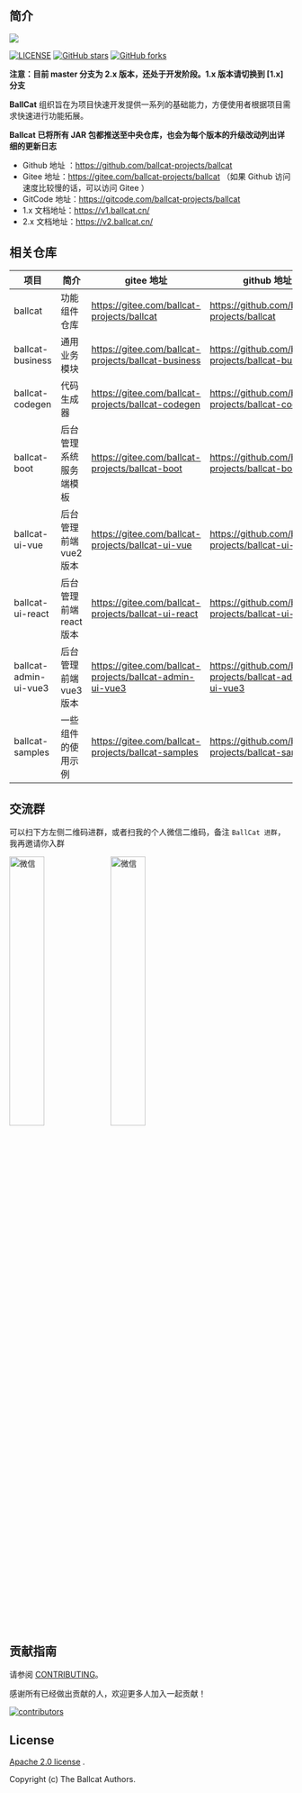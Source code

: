 


## 简介

![](https://hccake-img.oss-cn-shanghai.aliyuncs.com/ballcat/ballcat-doc.png)

[![LICENSE](https://img.shields.io/badge/license-Apache%202-blue)](./LICENSE.txt)
[![GitHub stars](https://img.shields.io/github/stars/ballcat-projects/ballcat.svg?style=social&label=Stars)](https://github.com/ballcat-projects/ballcat/stargazers)
[![GitHub forks](https://img.shields.io/github/forks/ballcat-projects/ballcat.svg?style=social&label=Fork)](https://github.com/ballcat-projects/ballcat/network/members)

**注意：目前 master 分支为 2.x 版本，还处于开发阶段。1.x 版本请切换到 [1.x] 分支**

**BallCat** 组织旨在为项目快速开发提供一系列的基础能力，方便使用者根据项目需求快速进行功能拓展。

**Ballcat 已将所有 JAR 包都推送至中央仓库，也会为每个版本的升级改动列出详细的更新日志**

- Github 地址 ：https://github.com/ballcat-projects/ballcat
- Gitee 地址：https://gitee.com/ballcat-projects/ballcat （如果 Github 访问速度比较慢的话，可以访问 Gitee ）
- GitCode 地址：https://gitcode.com/ballcat-projects/ballcat
- 1.x 文档地址：https://v1.ballcat.cn/ 
- 2.x 文档地址：https://v2.ballcat.cn/


## 相关仓库

| 项目             | 简介              | gitee 地址                                          | github 地址                                          |
| ---------------- |-----------------| --------------------------------------------------- | ---------------------------------------------------- |
| ballcat          | 功能组件仓库          | https://gitee.com/ballcat-projects/ballcat          | https://github.com/ballcat-projects/ballcat          |
| ballcat-business | 通用业务模块        | https://gitee.com/ballcat-projects/ballcat-business     | https://github.com/ballcat-projects/ballcat-business     |
| ballcat-codegen  | 代码生成器           | https://gitee.com/ballcat-projects/ballcat-codegen  | https://github.com/ballcat-projects/ballcat-codegen  |
| ballcat-boot     | 后台管理系统服务端模板        | https://gitee.com/ballcat-projects/ballcat-boot     | https://github.com/ballcat-projects/ballcat-boot     |
| ballcat-ui-vue   | 后台管理前端 vue2 版本  | https://gitee.com/ballcat-projects/ballcat-ui-vue   | https://github.com/ballcat-projects/ballcat-ui-vue   |
| ballcat-ui-react | 后台管理前端 react 版本 | https://gitee.com/ballcat-projects/ballcat-ui-react | https://github.com/ballcat-projects/ballcat-ui-react |
| ballcat-admin-ui-vue3 | 后台管理前端 vue3 版本  | https://gitee.com/ballcat-projects/ballcat-admin-ui-vue3 | https://github.com/ballcat-projects/ballcat-admin-ui-vue3 |
| ballcat-samples  | 一些组件的使用示例            | https://gitee.com/ballcat-projects/ballcat-samples  | https://github.com/ballcat-projects/ballcat-samples  |


## 交流群

可以扫下方左侧二维码进群，或者扫我的个人微信二维码，备注 `BallCat 进群`，我再邀请你入群

<img src="https://hccake-img.oss-cn-shanghai.aliyuncs.com/ballcat/wechat_1113.jpg" alt="微信" width="35%"/>  <img src="https://hccake-img.oss-cn-shanghai.aliyuncs.com/ballcat/wechat-hccake_.jpg" alt="微信" width="35%"/>




## 贡献指南

请参阅 [CONTRIBUTING](./CONTRIBUTING.md)。

感谢所有已经做出贡献的人，欢迎更多人加入一起贡献！

<a href="https://github.com/ballcat-projects/ballcat/graphs/contributors">
  <img src="https://contrib.rocks/image?repo=ballcat-projects/ballcat"  alt="contributors"/>
</a>



## License

[Apache 2.0 license](https://www.apache.org/licenses/LICENSE-2.0.html) .

Copyright (c) The Ballcat Authors. 
